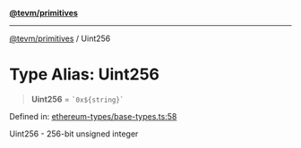 [**@tevm/primitives**](../README.md)

***

[@tevm/primitives](../globals.md) / Uint256

# Type Alias: Uint256

> **Uint256** = `` `0x${string}` ``

Defined in: [ethereum-types/base-types.ts:58](https://github.com/evmts/primitives/blob/main/src/ethereum-types/base-types.ts#L58)

Uint256 - 256-bit unsigned integer
